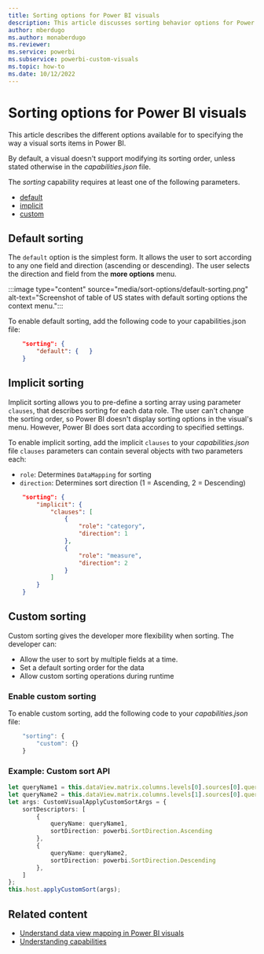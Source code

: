 ```yaml
---
title: Sorting options for Power BI visuals
description: This article discusses sorting behavior options for Power BI visuals. Default, implicit and custom sort.
author: mberdugo
ms.author: monaberdugo
ms.reviewer:
ms.service: powerbi
ms.subservice: powerbi-custom-visuals
ms.topic: how-to
ms.date: 10/12/2022
---
```


# Sorting options for Power BI visuals

This article describes the different options available for to specifying the way a visual sorts items in Power BI.

By default, a visual doesn't support modifying its sorting order, unless stated otherwise in the *capabilities.json* file.

The *sorting* capability requires at least one of the following parameters.

* [default](#default-sorting)
* [implicit](#implicit-sorting)
* [custom](#custom-sorting)

## Default sorting

The `default` option is the simplest form. It allows the user to sort according to any one field and direction (ascending or descending). The user selects the direction and field from the **more options** menu.

:::image type="content" source="media/sort-options/default-sorting.png" alt-text="Screenshot of table of US states with default sorting options the context menu.":::

To enable default sorting, add the following code to your capabilities.json file:

```json
    "sorting": {
        "default": {   }
    }
```

## Implicit sorting

Implicit sorting allows you to pre-define a sorting array using parameter `clauses`, that describes sorting for each data role. The user can't change the sorting order, so Power BI doesn't display sorting options in the visual's menu. However, Power BI does sort data according to specified settings.

To enable implicit sorting, add the implicit `clauses` to your *capabilities.json* file
`clauses` parameters can contain several objects with two parameters each:

* `role`: Determines `DataMapping` for sorting
* `direction`: Determines sort direction (1 = Ascending, 2 = Descending)

```json
    "sorting": {
        "implicit": {
            "clauses": [
                {
                    "role": "category",
                    "direction": 1
                },
                {
                    "role": "measure",
                    "direction": 2
                }
            ]
        }
    }
```

## Custom sorting

Custom sorting gives the developer more flexibility when sorting. The developer can:

* Allow the user to sort by multiple fields at a time.
* Set a default sorting order for the data
* Allow custom sorting operations during runtime

### Enable custom sorting

To enable custom sorting, add the following code to your *capabilities.json* file:

```typescript
    "sorting": {
        "custom": {} 
    }
```

### Example: Custom sort API

```typescript
let queryName1 = this.dataView.matrix.columns.levels[0].sources[0].queryName;
let queryName2 = this.dataView.matrix.columns.levels[1].sources[0].queryName;
let args: CustomVisualApplyCustomSortArgs = {
    sortDescriptors: [
        {
            queryName: queryName1,
            sortDirection: powerbi.SortDirection.Ascending
        },
        {
            queryName: queryName2,
            sortDirection: powerbi.SortDirection.Descending
        },
    ]
};
this.host.applyCustomSort(args);
```

## Related content

* [Understand data view mapping in Power BI visuals](dataview-mappings.md)
* [Understanding capabilities](capabilities.md)
